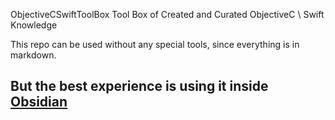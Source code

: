 
ObjectiveCSwiftToolBox
Tool Box of Created and Curated ObjectiveC \ Swift Knowledge

This repo can be used without any special tools, since everything is in markdown.

But the best experience is using it inside [Obsidian](https://obsidian.md/)
-----------
